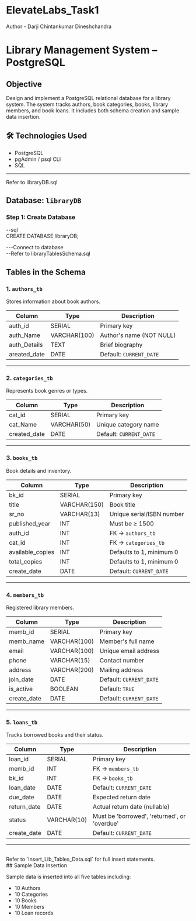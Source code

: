 # ElevateLabs_Task1
Author - Darji Chintankumar Dineshchandra
# Library Management System – PostgreSQL

##  Objective
Design and implement a PostgreSQL relational database for a library system. The system tracks authors, book categories, books, library members, and book loans. It includes both schema creation and sample data insertion.


## 🛠️ Technologies Used

- PostgreSQL
- pgAdmin / psql CLI
- SQL

---
Refer to libraryDB.sql
##  Database: `libraryDB`

### Step 1: Create Database

--sql
<br>
CREATE DATABASE libraryDB;


---Connect to database
<br>
--Refer to libraryTablesSchema.sql
##  Tables in the Schema

### 1. `authors_tb`
Stores information about book authors.

| Column         | Type         | Description                   |
|----------------|--------------|-------------------------------|
| auth_id        | SERIAL       | Primary key                   |
| auth_Name      | VARCHAR(100) | Author's name (NOT NULL)      |
| auth_Details   | TEXT         | Brief biography               |
| areated_date   | DATE         | Default: `CURRENT_DATE`       |

---

### 2. `categories_tb`
Represents book genres or types.

| Column         | Type         | Description                   |
|----------------|--------------|-------------------------------|
| cat_id         | SERIAL       | Primary key                   |
| cat_Name       | VARCHAR(50)  | Unique category name          |
| created_date   | DATE         | Default: `CURRENT_DATE`       |

---

### 3. `books_tb`
Book details and inventory.

| Column           | Type         | Description                        |
|------------------|--------------|------------------------------------|
| bk_id            | SERIAL       | Primary key                        |
| title            | VARCHAR(150) | Book title                         |
| sr_no            | VARCHAR(13)  | Unique serial/ISBN number          |
| published_year   | INT          | Must be ≥ 1500                     |
| auth_id          | INT          | FK → `authors_tb`                  |
| cat_id           | INT          | FK → `categories_tb`               |
| available_copies | INT          | Defaults to 1, minimum 0           |
| total_copies     | INT          | Defaults to 1, minimum 0           |
| create_date      | DATE         | Default: `CURRENT_DATE`            |

---

### 4. `members_tb`
Registered library members.

| Column      | Type         | Description                      |
|-------------|--------------|----------------------------------|
| memb_id     | SERIAL       | Primary key                      |
| memb_name   | VARCHAR(100) | Member's full name               |
| email       | VARCHAR(100) | Unique email address             |
| phone       | VARCHAR(15)  | Contact number                   |
| address     | VARCHAR(200) | Mailing address                  |
| join_date   | DATE         | Default: `CURRENT_DATE`          |
| is_active   | BOOLEAN      | Default: `TRUE`                  |
| create_date | DATE         | Default: `CURRENT_DATE`          |

---

### 5. `loans_tb`
Tracks borrowed books and their status.

| Column      | Type        | Description                        |
|-------------|-------------|------------------------------------|
| loan_id     | SERIAL      | Primary key                        |
| memb_id     | INT         | FK → `members_tb`                  |
| bk_id       | INT         | FK → `books_tb`                    |
| loan_date   | DATE        | Default: `CURRENT_DATE`            |
| due_date    | DATE        | Expected return date               |
| return_date | DATE        | Actual return date (nullable)      |
| status      | VARCHAR(10) | Must be 'borrowed', 'returned', or 'overdue' |
| create_date | DATE        | Default: `CURRENT_DATE`            |

---
<br>
Refer to `Insert_Lib_Tables_Data.sql` for full insert statements.
<br>
##  Sample Data Insertion

Sample data is inserted into all five tables including:

- 10 Authors
- 10 Categories
- 10 Books
- 10 Members
- 10 Loan records





